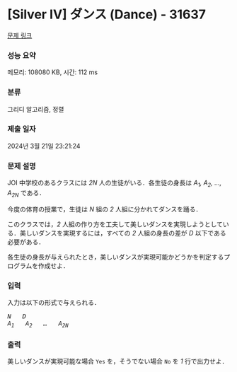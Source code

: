 # [Silver IV] ダンス (Dance) - 31637 

[문제 링크](https://www.acmicpc.net/problem/31637) 

### 성능 요약

메모리: 108080 KB, 시간: 112 ms

### 분류

그리디 알고리즘, 정렬

### 제출 일자

2024년 3월 21일 23:21:24

### 문제 설명

<p>JOI 中学校のあるクラスには <var>2N</var> 人の生徒がいる．各生徒の身長は <var>A<sub>1</sub>, A<sub>2</sub>, …, A<sub>2N</sub></var> である．</p>

<p>今度の体育の授業で，生徒は <var>N</var> 組の <var>2</var> 人組に分かれてダンスを踊る．</p>

<p>このクラスでは，<var>2</var> 人組の作り方を工夫して美しいダンスを実現しようとしている．美しいダンスを実現するには，すべての <var>2</var> 人組の身長の差が <var>D</var> 以下である必要がある．</p>

<p>各生徒の身長が与えられたとき，美しいダンスが実現可能かどうかを判定するプログラムを作成せよ．</p>

### 입력 

 <p>入力は以下の形式で与えられる．</p>

<pre><var>N</var>   <var>D</var>
<var>A<sub>1</sub></var>   <var>A<sub>2</sub></var>   <var>…</var>   <var>A<sub>2N</sub></var></pre>

### 출력 

 <p>美しいダンスが実現可能な場合 <code>Yes</code> を，そうでない場合 <code>No</code> を <var>1</var> 行で出力せよ．</p>


